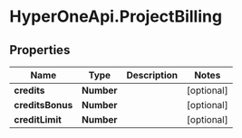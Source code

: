 # HyperOneApi.ProjectBilling

## Properties

Name | Type | Description | Notes
------------ | ------------- | ------------- | -------------
**credits** | **Number** |  | [optional] 
**creditsBonus** | **Number** |  | [optional] 
**creditLimit** | **Number** |  | [optional] 


